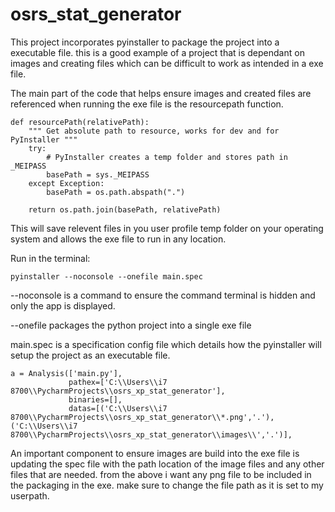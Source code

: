 # osrs_stat_generator

This project incorporates pyinstaller to package the project into a executable file. this is a good example of a project that is dependant on images and creating files which can be difficult to work as intended in a exe file. 

The main part of the code that helps ensure images and created files are referenced when running the exe file is the resourcepath function.

```
def resourcePath(relativePath):
    """ Get absolute path to resource, works for dev and for PyInstaller """
    try:
        # PyInstaller creates a temp folder and stores path in _MEIPASS
        basePath = sys._MEIPASS
    except Exception:
        basePath = os.path.abspath(".")

    return os.path.join(basePath, relativePath)
```

This will save relevent files in you user profile temp folder on your operating system and allows the exe file to run in any location.
  
Run in the terminal: 
```
pyinstaller --noconsole --onefile main.spec
```
--noconsole is a command to ensure the command terminal is hidden and only the app is displayed.

--onefile packages the python project into a single exe file

main.spec is a specification config file which details how the pyinstaller will setup the project as an executable file.

```
a = Analysis(['main.py'],
             pathex=['C:\\Users\\i7 8700\\PycharmProjects\\osrs_xp_stat_generator'],
             binaries=[],
             datas=[('C:\\Users\\i7 8700\\PycharmProjects\\osrs_xp_stat_generator\\*.png','.'),('C:\\Users\\i7 8700\\PycharmProjects\\osrs_xp_stat_generator\\images\\','.')],
```

An important component to ensure images are build into the exe file is updating the spec file with the path location of the image files and any other files that are needed. from the above i want any png file to be included in the packaging in the exe. make sure to change the file path as it is set to my userpath.
